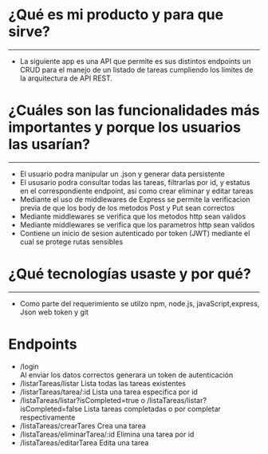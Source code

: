 # ¿Qué es mi producto y para que sirve?
---
- La siguiente app es una API que permite es sus distintos endpoints un CRUD para el manejo de un listado de tareas cumpliendo los limites de la arquitectura de API REST.

# ¿Cuáles son las funcionalidades más importantes y porque los usuarios las usarían?
---
- El usuario podra manipular un .json y generar data persistente
- El ususario podra consultar todas las tareas, filtrarlas por id, y estatus en el correspondiente endpoint, asi como crear
eliminar y editar tareas
- Mediante el uso de middlewares de Express se permite la verificacion previa de que los body de los metodos Post y Put sean correctos 
- Mediante middlewares se verifica que los metodos http sean validos
- Mediante middlewares se verifica que los parametros http sean validos 
- Contiene un inicio de sesion autenticado por token (JWT) mediante el cual se protege rutas sensibles


 # ¿Qué tecnologías usaste y por qué?
---
- Como parte del requerimiento se utilzo npm, node.js, javaScript,express, Json web token y git

# Endpoints
- /login  
Al enviar los datos correctos generara un token de autenticación
- /listarTareas/listar
Lista todas las tareas existentes
- /listarTareas/tarea/:id 
Lista una tarea especifica por id 
- /listaTareas/listar?isCompleted=true  o /listaTareas/listar?isCompleted=false
Lista tareas completadas o por completar respectivamente
- /listaTareas/crearTares
Crea una tarea
- /listaTareas/eliminarTarea/:id 
Elimina una tarea por id
- /listaTareas/editarTarea
Edita una tarea 